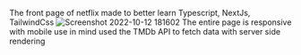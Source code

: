 The front page of netflix
made to better learn Typescript, NextJs, TailwindCss
![Screenshot 2022-10-12 181602](https://user-images.githubusercontent.com/66327652/195381823-d041406e-27e1-4975-b3b4-85a261656a02.png)
The entire page is responsive with mobile use in mind
used the TMDb API to fetch data with server side rendering 
